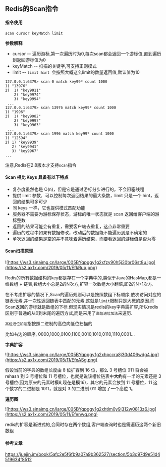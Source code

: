 ## Redis的Scan指令

#### 指令使用

`scan cursor keyMatch limit`

**参数解释**

+ cursor  --   遍历游标,第一次遍历时为0,每次scan都会返回一个游标值,直到遍历到返回游标值为0
+ keyMatch --  扫描的关键字,可支持正则模式
+ limit  -- `limit hint `会按照大概这么limit的数量返回值,默认值为10

```
127.0.0.1:6379> scan 0 match key99* count 1000
1) "13976"
2)  1) "key9911"
    2) "key9974"
    3) "key9994"
 ...
127.0.0.1:6379> scan 13976 match key99* count 1000
1) "1996"
2)  1) "key9982"
    2) "key9997"
    3) "key9963"
 ...
127.0.0.1:6379> scan 1996 match key99* count 1000
1) "12594"
2) 1) "key9939"
   2) "key9941"
   3) "key9967"
...
```

注意,Redis在2.8版本才支持`scan`指令



#### Scan 相比 Keys 具备有以下特点

+ 复杂度虽然也是 O(n)，但是它是通过游标分步进行的，不会阻塞线程
+ 提供 limit 参数，可以控制每次返回结果的最大条数，limit 只是一个 hint，返回的结果可多可少
+ 同 keys 一样，它也提供模式匹配功能
+ 服务器不需要为游标保存状态，游标的唯一状态就是 scan 返回给客户端的游标整数
+ 返回的结果可能会有重复，需要客户端去重复，这点非常重要
+ 遍历的过程中如果有数据修改，改动后的数据能不能遍历到是不确定的
+ 单次返回的结果是空的并不意味着遍历结束，而要看返回的游标值是否为零



#### Scan扫描原理

![https://ws3.sinaimg.cn/large/005BYqpggy1g2xfzy90h5j30br06st8u.jpg](https://s2.ax1x.com/2019/05/11/EfkRuq.png)

Redis的所有数据结构的key都是存在一个字典中的,类似于Java的HasMap,都是一维数组 + 链表,数组大小总是2的N次方,扩容一次数组大小翻倍,即2的N+1次方.

在不考虑扩容的情况下,Scan的遍历规则可以是按照数组下标顺序,依次访问对应的链表元素,并一次性返回链表中匹配的元素,这就是`limit`限制只是大概的原因.而Scan返回的游标就是数组的下标.但现实情况是redis的key字典需扩容,所以redis区别于普通的从0到末尾的遍历方式,而是采用了`高位进位加法`来遍历.

`高位进位加法`指按照二进制的高位向低位扫描的

比如右边的顺序, 0000,1000,0100,1100,0010,1010,0110,1110,0001...

**字典扩容**

![https://ws3.sinaimg.cn/large/005BYqpggy1g2xhpccra8j30d406wdg4.jpg](https://s2.ax1x.com/2019/05/11/EfeASg.png)

假设当前的字典的数组长度由 8 位扩容到 16 位，那么 3 号槽位 011 将会被 rehash 到 3 号槽位和 11 号槽位，也就是说该槽位链表中**大约**有一半的元素还是 3 号槽位(因为原来的元素时模8,现在是模16)，其它的元素会放到 11 号槽位，11 这个数字的二进制是 1011，就是对 3 的二进制 011 增加了一个高位 1。

**遍历图**

![https://ws3.sinaimg.cn/large/005BYqpggy1g2xhtlm0y9j312w0813z6.jpg](https://s2.ax1x.com/2019/05/11/Efenwq.png)

redis的扩容是渐进式的,会同时存在两个数组,客户端查询时也是需遍历这两个新旧数组



#### 参考文章

<https://juejin.im/book/5afc2e5f6fb9a07a9b362527/section/5b3d97d9e51d4519634f8512>